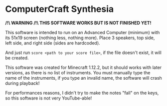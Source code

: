 # ComputerCraft Synthesia

**/!\ WARNING /!\ THIS SOFTWARE WORKS BUT IS NOT FINISHED YET!**

This software is intended to run on an Advanced Computer (minimum) with its 51x19 screen (nothing less, nothing more).
Place 3 speakers, top side, left side, and right side (sides are hardcoded).

And just run `score <path to your score file>`, if the file doesn't exist, it will be created.

This software was created for Minecraft 1.12.2, but it should works with later versions, as there is no list of instruments.
You must manually type the name of the instruments, if you type an invalid name, the software will crash during playback!

For performances reasons, I didn't try to make the notes "fall" on the keys, so this software is not very YouTube-able!
